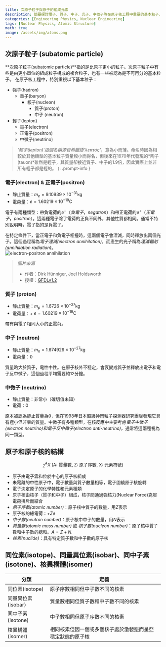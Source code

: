 ```yaml
---
title: 次原子粒子與原子的組成元素
description: 簡要探討電子、質子、中子、光子、中微子等在原子核工程中重要的基本粒子，並了解原子和原子核的結構。
categories: [Engineering Physics, Nuclear Engineering]
tags: [Nuclear Physics, Atomic Structure]
math: true
image: /assets/img/atoms.png
---
```

## 次原子粒子 (subatomic particle)
**次原子粒子(subatomic particle)**指的是比原子更小的粒子。次原子粒子中有些是由更小單位的組成粒子構成的複合粒子，也有一些被認為是不可再分的基本粒子。
在原子核工程中，特別重視以下基本粒子：

- 強子(hadron)
  - 重子(baryon)
    - 核子(nucleon)
      - 質子(proton)
      - 中子 (neutron)
- 輕子(lepton)
  - 電子(electron)
  - 正電子(positron)
  - 中微子(neutrino)

> *'輕子(lepton)'*這個名稱源自希臘語*'λεπτός'*，意為小而薄。命名時因為相較於其他類型的基本粒子質量較小而得名，但後來在1970年代發現的*陶子(tauon)*雖然是輕子，其質量卻接近質子、中子的1.9倍，因此實際上並非所有輕子都是輕的。
{: .prompt-info }

### 電子(electron) & 正電子(positron)
- 靜止質量：$m_e = 9.10939 \times 10^{-31} \text{kg}$
- 電荷量：$e = 1.60219 \times 10^{-19} \text{C}$

電子有兩種類型：帶負電荷的$e^-$（*負電子*，*negatron*）和帶正電荷的$e^+$（*正電子*，*positron*）。這兩種電子除了電荷的正負不同外，其他性質都相同。通常不特別說明時，電子指的是負電子。

在特定條件下，當正電子和負電子相撞時，這兩個電子會湮滅，同時釋放出兩個光子。這個過程稱為*電子湮滅(electron annihilation)*，而產生的光子稱為*湮滅輻射(annihilation radiation)*。  
![electron-positron annihilation](https://upload.wikimedia.org/wikipedia/commons/0/0a/ElectronPositronAnnihilation.svg)
> *圖片來源*
> - 作者：Dirk Hünniger, Joel Holdsworth
> - 授權：[GFDLv1.2](https://www.gnu.org/licenses/old-licenses/fdl-1.2.html)

### 質子 (proton)
- 靜止質量：$m_p = 1.6726 \times 10^{-27} \text{kg}$
- 電荷量：+ $e = 1.60219 \times 10^{-19} \text{C}$

帶有與電子相同大小的正電荷。

### 中子 (neutron)
- 靜止質量：$m_n = 1.674929 \times 10^{-27} \text{kg}$
- 電荷量：$0$ 

質量略大於質子，電性中性。在原子核外不穩定，會衰變成質子並釋放出電子和電子反中微子，這個過程平均需要約12分鐘。

### 中微子 (neutrino)
- 靜止質量：非常小（確切值未知）
- 電荷：$0$

原本被認為靜止質量為0，但在1998年日本超級神岡粒子探測器研究團隊發現它具有極小但非零的質量。中微子有多種類型，在核反應中主要考慮*電子中微子(electron neutrino)*和*電子反中微子(electron anti-neutrino)*，通常將這兩種視為同一類型。

## 原子和原子核的結構

$$ ^A_Z X \ (\text{A: 質量數, Z: 原子序數, X: 元素符號})$$

- 原子由電子雲和位於中心的原子核組成
- 未電離的中性原子中，電子數量與質子數量相等，電子圍繞原子核旋轉
- 電子決定原子的化學特性和元素種類
- 原子核由核子（質子和中子）組成，核子間通過強核力(Nuclear Force)克服電荷排斥而結合
- *原子序數(atomic number)*：原子核中質子的數量，用$Z$表示
- 原子核的總電荷：+$Ze$
- *中子數(neutron number)*：原子核中中子的數量，用$N$表示
- *質量數(atomic mass number)* 或 *核子數(nucleon number)*：原子核中質子數和中子數的總和。$A=Z+N.$
- *核素(nuclide)*：具有特定質子數和中子數的原子核

## 同位素(isotope)、同量異位素(isobar)、同中子素(isotone)、核異構體(isomer)

| 分類 | 定義 |
| --- | --- |
| 同位素(isotope) | 原子序數相同但中子數不同的核素 |
| 同量異位素(isobar) | 質量數相同但質子數和中子數不同的核素 |
| 同中子素(isotone) | 中子數相同但原子序數不同的核素 |
| 核異構體(isomer) | 相同核素但因一個或多個核子處於激發態而呈亞穩定狀態的原子核 |
